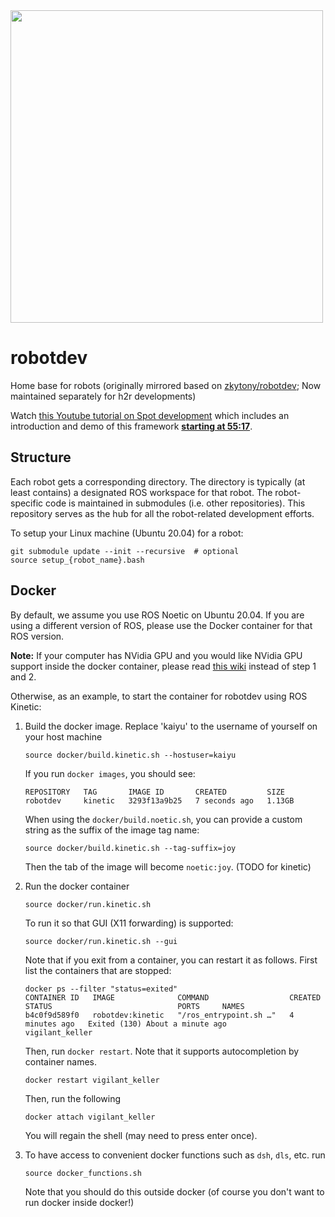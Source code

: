 <img src="./robotdev_design.png" width="500px"/>

# robotdev

Home base for robots (originally mirrored based on [zkytony/robotdev](https://github.com/zkytony/robotdev); Now maintained separately for h2r developments)

Watch [this Youtube tutorial on Spot development](https://youtu.be/KDvh__1Y0fI) which includes an introduction and demo of this framework [**starting at 55:17**](https://youtu.be/KDvh__1Y0fI?t=3317).


## Structure

Each robot gets a corresponding directory.  The directory is typically (at least contains)
a designated ROS workspace for that robot. The robot-specific code is maintained in
submodules (i.e. other repositories). This repository serves as the
hub for all the robot-related development efforts.

To setup your Linux machine (Ubuntu 20.04) for a robot:
```
git submodule update --init --recursive  # optional
source setup_{robot_name}.bash
```


## Docker
By default, we assume you use ROS Noetic on Ubuntu 20.04.
If you are using a different version of ROS, please use
the Docker container for that ROS version.

**Note:** If your computer has NVidia GPU and you would like NVidia GPU support inside the docker container, please read [this wiki](https://github.com/zkytony/robotdev/wiki/Enabling-Nvidia-Support-in-Docker) instead of step 1 and 2.

Otherwise, as an example, to start the container for robotdev using ROS Kinetic:

1. Build the docker image. Replace 'kaiyu' to the username of yourself on your host machine
   ```
   source docker/build.kinetic.sh --hostuser=kaiyu
   ```

   If you run `docker images`, you should see:
     ```
     REPOSITORY   TAG       IMAGE ID       CREATED         SIZE
     robotdev     kinetic   3293f13a9b25   7 seconds ago   1.13GB
     ```

   When using the `docker/build.noetic.sh`, you can provide a custom string as the suffix of the image tag name:
   ```
   source docker/build.kinetic.sh --tag-suffix=joy
   ```
   Then the tab of the image will become `noetic:joy`. (TODO for kinetic)

2. Run the docker container
   ```
   source docker/run.kinetic.sh
   ```
   To run it so that GUI (X11 forwarding) is supported:
   ```
   source docker/run.kinetic.sh --gui
   ```

   Note that if you exit from a container, you can restart it as follows.
   First list the containers that are stopped:
   ```
   docker ps --filter "status=exited"
   CONTAINER ID   IMAGE              COMMAND                  CREATED         STATUS                            PORTS     NAMES
   b4c0f9d589f0   robotdev:kinetic   "/ros_entrypoint.sh …"   4 minutes ago   Exited (130) About a minute ago             vigilant_keller
   ```
   Then, run `docker restart`. Note that it supports autocompletion by container names.
   ```
   docker restart vigilant_keller
   ```
   Then, run the following
   ```
   docker attach vigilant_keller
   ```
   You will regain the shell (may need to press enter once).

3. To have access to convenient docker functions such as `dsh`, `dls`, etc. run
   ```
   source docker_functions.sh
   ```
   Note that you should do this outside docker (of course you don't want to run docker inside docker!)
